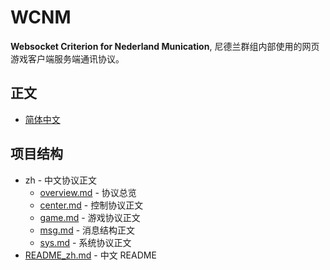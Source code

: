 
# WCNM

**Websocket Criterion for Nederland Munication**, 尼德兰群组内部使用的网页游戏客户端服务端通讯协议。

## 正文

* [简体中文](zh/overview.md)

## 项目结构

* zh - 中文协议正文
  * [overview.md](zh/overview.md) - 协议总览
  * [center.md](zh/center.md) - 控制协议正文
  * [game.md](zh/game.md) - 游戏协议正文
  * [msg.md](zh/msg.md) - 消息结构正文
  * [sys.md](zh/sys.md) - 系统协议正文
* [README_zh.md](README_zh.md) - 中文 README
